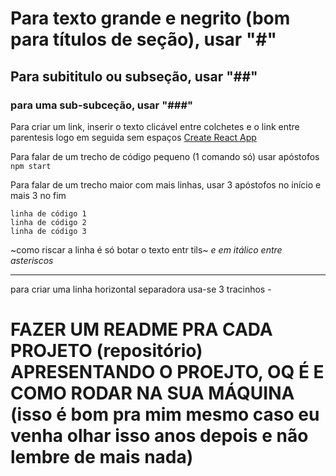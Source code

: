 # Para texto grande e negrito (bom para títulos de seção), usar "#"

## Para subititulo ou subseção, usar "##"

### para uma sub-subceção, usar "###"

Para criar um link, inserir o texto clicável entre colchetes e o link entre parentesis logo em seguida sem espaços [Create React App](https://github.com/facebook/create-react-app)

Para falar de um trecho de código pequeno (1 comando só) usar apóstofos `npm start`

Para falar de um trecho maior com mais linhas, usar 3 apóstofos no início e mais 3 no fim 

```
linha de código 1
linha de código 2
linha de código 3
```
~como riscar a linha é só botar o texto entr tils~ *e em itálico entre asteriscos*

---

para criar uma linha horizontal separadora usa-se 3 tracinhos -

# FAZER UM README PRA CADA PROJETO (repositório) APRESENTANDO O PROEJTO, OQ É E COMO RODAR NA SUA MÁQUINA (isso é bom pra mim mesmo caso eu venha olhar isso anos depois e não lembre de mais nada)
